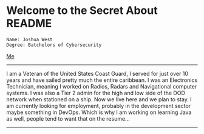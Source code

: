 # Welcome to the Secret About README

```
Name: Joshua West
Degree: Batchelors of Cybersecurity
```

[Me](Images/ME.jpg)

***

I am a Veteran of the United States Coast Guard, I served for just over 10 years
and have sailed pretty much the entire caribbean. I was an Electronics Technician,
meaning I worked on Radios, Radars and Navigational computer systems. I was also
a Tier 2 admin for the high and low side of the DOD network when stationed on a
ship. Now we live here and we plan to stay. I am currently looking for employment, 
probably in the development sector maybe something in DevOps. Which is why I am 
working on learning Java as well, people tend to want that on the resume...

***